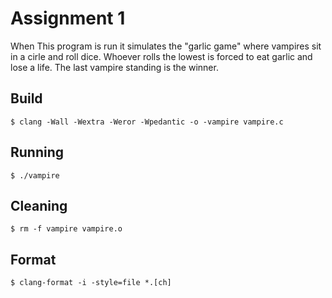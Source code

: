 # Assignment 1

When This program is run it simulates the "garlic game" where vampires sit in a cirle
and roll dice. Whoever rolls the lowest is forced to eat garlic and lose a life.
The last vampire standing is the winner. 

## Build

	$ clang -Wall -Wextra -Weror -Wpedantic -o -vampire vampire.c
	
## Running 

	$ ./vampire
	
## Cleaning

	$ rm -f vampire vampire.o
	
## Format 
	
	$ clang-format -i -style=file *.[ch]
